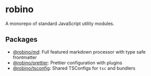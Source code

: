 # robino

A monorepo of standard JavaScript utility modules.

## Packages

- [@robino/md](https://github.com/rossrobino/robino/tree/main/packages/md): Full featured markdown processor with type safe frontmatter
- [@robino/prettier](https://github.com/rossrobino/robino/tree/main/packages/prettier): Prettier configuration with plugins
- [@robino/tsconfig](https://github.com/rossrobino/robino/tree/main/packages/tsconfig): Shared TSConfigs for `tsc` and bundlers
